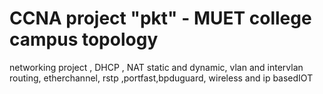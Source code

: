 # CCNA project "pkt" - MUET college campus topology
 networking project , DHCP , NAT static and dynamic, vlan and intervlan routing, etherchannel, rstp ,portfast,bpduguard, wireless and ip basedIOT
